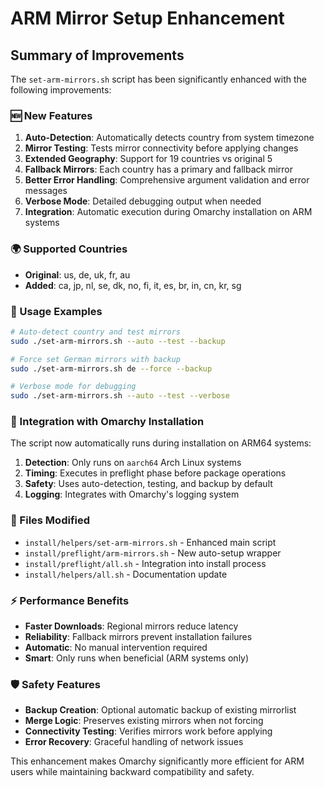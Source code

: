 # ARM Mirror Setup Enhancement

## Summary of Improvements

The `set-arm-mirrors.sh` script has been significantly enhanced with the following improvements:

### 🆕 New Features

1. **Auto-Detection**: Automatically detects country from system timezone
2. **Mirror Testing**: Tests mirror connectivity before applying changes
3. **Extended Geography**: Support for 19 countries vs original 5
4. **Fallback Mirrors**: Each country has a primary and fallback mirror
5. **Better Error Handling**: Comprehensive argument validation and error messages
6. **Verbose Mode**: Detailed debugging output when needed
7. **Integration**: Automatic execution during Omarchy installation on ARM systems

### 🌍 Supported Countries

- **Original**: us, de, uk, fr, au
- **Added**: ca, jp, nl, se, dk, no, fi, it, es, br, in, cn, kr, sg

### 🔧 Usage Examples

```bash
# Auto-detect country and test mirrors
sudo ./set-arm-mirrors.sh --auto --test --backup

# Force set German mirrors with backup
sudo ./set-arm-mirrors.sh de --force --backup

# Verbose mode for debugging
sudo ./set-arm-mirrors.sh --auto --test --verbose
```

### 🔄 Integration with Omarchy Installation

The script now automatically runs during installation on ARM64 systems:

1. **Detection**: Only runs on `aarch64` Arch Linux systems
2. **Timing**: Executes in preflight phase before package operations
3. **Safety**: Uses auto-detection, testing, and backup by default
4. **Logging**: Integrates with Omarchy's logging system

### 📁 Files Modified

- `install/helpers/set-arm-mirrors.sh` - Enhanced main script
- `install/preflight/arm-mirrors.sh` - New auto-setup wrapper
- `install/preflight/all.sh` - Integration into install process
- `install/helpers/all.sh` - Documentation update

### ⚡ Performance Benefits

- **Faster Downloads**: Regional mirrors reduce latency
- **Reliability**: Fallback mirrors prevent installation failures  
- **Automatic**: No manual intervention required
- **Smart**: Only runs when beneficial (ARM systems only)

### 🛡️ Safety Features

- **Backup Creation**: Optional automatic backup of existing mirrorlist
- **Merge Logic**: Preserves existing mirrors when not forcing
- **Connectivity Testing**: Verifies mirrors work before applying
- **Error Recovery**: Graceful handling of network issues

This enhancement makes Omarchy significantly more efficient for ARM users while maintaining backward compatibility and safety.